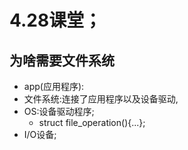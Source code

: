# 4.28课堂；

## 为啥需要文件系统
- app(应用程序):
- 文件系统:连接了应用程序以及设备驱动,
- OS:设备驱动程序; 
  - struct file_operation(){...};
-  I/O设备;